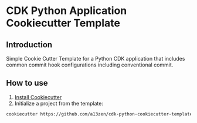# CDK Python Application Cookiecutter Template

## Introduction
Simple Cookie Cutter Template for a Python CDK application that includes common commit hook configurations including conventional commit. 

## How to use

1. [Install Cookiecutter](https://cookiecutter.readthedocs.io/en/stable/installation.html)
2. Initialize a project from the template: 

```bash
cookiecutter https://github.com/a13zen/cdk-python-cookiecutter-template
```
